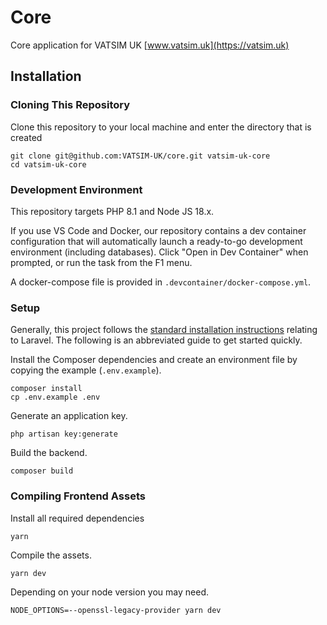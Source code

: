 # Core

Core application for VATSIM UK
[www.vatsim.uk](https://vatsim.uk)

## Installation
### Cloning This Repository
Clone this repository to your local machine and enter the directory that is created
```shell
git clone git@github.com:VATSIM-UK/core.git vatsim-uk-core
cd vatsim-uk-core
```

### Development Environment
This repository targets PHP 8.1 and Node JS 18.x.

If you use VS Code and Docker, our repository contains a dev container configuration that will 
automatically launch a ready-to-go development environment (including databases).
Click "Open in Dev Container" when prompted, or run the task from the F1 menu.

A docker-compose file is provided in `.devcontainer/docker-compose.yml`.

### Setup
Generally, this project follows the [standard installation instructions](https://laravel.com/docs/9.x/installation)
relating to Laravel.
The following is an abbreviated guide to get started quickly.

Install the Composer dependencies and create an environment file by copying the example (`.env.example`).
```shell
composer install
cp .env.example .env
```

Generate an application key.
```shell
php artisan key:generate
```

Build the backend.

```shell
composer build
```

### Compiling Frontend Assets
Install all required dependencies
```shell
yarn
```

Compile the assets.
```shell
yarn dev
```

Depending on your node version you may need.
```shell
NODE_OPTIONS=--openssl-legacy-provider yarn dev
```
